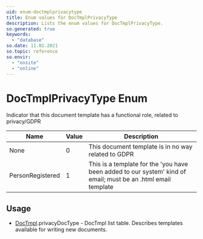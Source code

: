 ```yaml
---
uid: enum-doctmplprivacytype
title: Enum values for DocTmplPrivacyType
description: Lists the enum values for DocTmplPrivacyType.
so.generated: true
keywords:
  - "database"
so.date: 11.02.2021
so.topic: reference
so.envir:
  - "onsite"
  - "online"
---
```


# DocTmplPrivacyType Enum

Indicator that this document template has a functional role, related to privacy/GDPR

| Name | Value | Description |
|------|-------|-------------|
|None|0|This document template is in no way related to GDPR|
|PersonRegistered|1|This is a template for the 'you have been added to our system' kind of email; must be an .html email template|

## Usage

* [DocTmpl](../doctmpl.md).privacyDocType - DocTmpl list table. Describes templates available for writing new documents.
